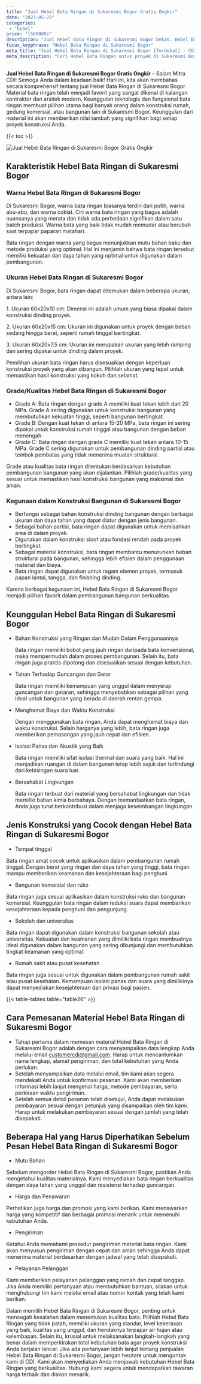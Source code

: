 ```yaml
---
title: "Jual Hebel Bata Ringan di Sukaresmi Bogor Gratis Ongkir"
date: "2023-05-23"
categories:
 - "hebel"
price: "[560000]"
description: "Jual Hebel Bata Ringan di Sukaresmi Bogor Dekat. Hebel Bata Ringan ini sering digunakan dalam proyek pembangunan sebagai material dinding yang kuat dan awet. Silakan hubungi kami untuk informasi lebih lanjut."
focus_keyphrase: "Hebel Bata Ringan di Sukaresmi Bogor"
meta_title: "Jual Hebel Bata Ringan di Sukaresmi Bogor [Terdekat] - CDI"
meta_description: "Cari Hebel Bata Ringan untuk proyek di Sukaresmi Bogor? Kami memiliki Hebel Bata Ringan berkualitas untuk bahan bangunan dinding. Segera dapatkan penawaran terbaik."
---
```


**Jual Hebel Bata Ringan di Sukaresmi Bogor Gratis Ongkir** – Salam Mitra CDI! Semoga Anda dalam keadaan baik! Hari ini, kita akan membahas secara komprehensif tentang jual Hebel Bata Ringan di Sukaresmi Bogor. Material bata ringan telah menjadi favorit yang sangat dikenal di kalangan kontraktor dan arsitek modern. Keunggulan teknologis dan fungsional bata ringan membuat pilihan utama bagi banyak orang dalam konstruksi rumah, gedung komersial, atau bangunan lain di Sukaresmi Bogor. Keunggulan dari material ini akan memberikan nilai tambah yang signifikan bagi setiap proyek konstruksi Anda.

{{< toc >}}

![Jual Hebel Bata Ringan di Sukaresmi Bogor Gratis Ongkir](/images/hebel/hebel-bataringan-16.jpg)

## Karakteristik Hebel Bata Ringan di Sukaresmi Bogor

### Warna Hebel Bata Ringan di Sukaresmi Bogor

Di Sukaresmi Bogor, warna bata ringan biasanya terdiri dari putih, warna abu-abu, dan warna coklat. Ciri warna bata ringan yang bagus adalah nuansanya yang merata dan tidak ada perbedaan signifikan dalam satu batch produksi. Warna bata yang baik tidak mudah memudar atau berubah saat terpapar paparan matahari.

Bata ringan dengan warna yang bagus menunjukkan mutu bahan baku dan metode produksi yang optimal. Hal ini menjamin bahwa bata ringan tersebut memiliki kekuatan dan daya tahan yang optimal untuk digunakan dalam pembangunan.

### Ukuran Hebel Bata Ringan di Sukaresmi Bogor

Di Sukaresmi Bogor, bata ringan dapat ditemukan dalam beberapa ukuran, antara lain:

1\. Ukuran 60x20x10 cm: Dimensi ini adalah umum yang biasa dipakai dalam konstruksi dinding proyek.

2\. Ukuran 60x20x15 cm: Ukuran ini digunakan untuk proyek dengan beban sedang hingga berat, seperti rumah tinggal bertingkat.

3\. Ukuran 60x20x7.5 cm: Ukuran ini merupakan ukuran yang lebih ramping dan sering dipakai untuk dinding dalam proyek.

Pemilihan ukuran bata ringan harus disesuaikan dengan keperluan konstruksi proyek yang akan dibangun. Pilihlah ukuran yang tepat untuk memastikan hasil konstruksi yang kokoh dan selamat.

### Grade/Kualitas Hebel Bata Ringan di Sukaresmi Bogor

*   Grade A: Bata ringan dengan grade A memiliki kuat tekan lebih dari 20 MPa. Grade A sering digunakan untuk konstruksi bangunan yang membutuhkan kekuatan tinggi, seperti bangunan bertingkat.
*   Grade B: Dengan kuat tekan di antara 15-20 MPa, bata ringan ini sering dipakai untuk konstruksi rumah tinggal atau bangunan dengan beban menengah.
*   Grade C: Bata ringan dengan grade C memiliki kuat tekan antara 10-15 MPa. Grade C sering digunakan untuk pembangunan dinding partisi atau tembok pembatas yang tidak menerima muatan struktural.

Grade atau kualitas bata ringan ditentukan berdasarkan kebutuhan pembangunan bangunan yang akan dijalankan. Pilihlah grade/kualitas yang sesuai untuk memastikan hasil konstruksi bangunan yang maksimal dan aman.

### Kegunaan dalam Konstruksi Bangunan di Sukaresmi Bogor

*   Berfungsi sebagai bahan konstruksi dinding bangunan dengan berbagai ukuran dan daya tahan yang dapat diatur dengan jenis bangunan.
*   Sebagai bahan partisi, bata ringan dapat digunakan untuk memisahkan area di dalam proyek.
*   Digunakan dalam konstruksi sloof atau fondasi rendah pada proyek bertingkat.
*   Sebagai material konstruksi, bata ringan membantu menurunkan beban struktural pada bangunan, sehingga lebih efisien dalam penggunaan material dan biaya.
*   Bata ringan dapat digunakan untuk ragam elemen proyek, termasuk papan lantai, tangga, dan finishing dinding.

Karena berbagai kegunaan ini, Hebel Bata Ringan di Sukaresmi Bogor menjadi pilihan favorit dalam pembangunan bangunan berkualitas.

## Keunggulan Hebel Bata Ringan di Sukaresmi Bogor

*   Bahan Konstruksi yang Ringan dan Mudah Dalam Penggunaannya

    Bata ringan memiliki bobot yang jauh ringan daripada bata konvensional, maka mempermudah dalam proses pembangunan. Selain itu, bata ringan juga praktis dipotong dan disesuaikan sesuai dengan kebutuhan.
*   Tahan Terhadap Guncangan dan Getar

    Bata ringan memiliki kemampuan yang unggul dalam menyerap guncangan dan getaran, sehingga menyebabkan sebagai pilihan yang ideal untuk bangunan yang berada di daerah rentan gempa.
*   Menghemat Biaya dan Waktu Konstruksi

    Dengan menggunakan bata ringan, Anda dapat menghemat biaya dan waktu konstruksi. Selain harganya yang lebih, bata ringan juga memberikan pemasangan yang jauh cepat dan efisien.
*   Isolasi Panas dan Akustik yang Baik

    Bata ringan memiliki sifat isolasi thermal dan suara yang baik. Hal ini menjadikan ruangan di dalam bangunan tetap lebih sejuk dan terlindungi dari kebisingan suara luar.
*   Bersahabat Lingkungan

    Bata ringan terbuat dari material yang bersahabat lingkungan dan tidak memiliki bahan kimia berbahaya. Dengan memanfaatkan bata ringan, Anda juga turut berkontribusi dalam menjaga keseimbangan lingkungan.

## Jenis Konstruksi yang Cocok dengan Hebel Bata Ringan di Sukaresmi Bogor

*   Tempat tinggal

Bata ringan amat cocok untuk aplikasikan dalam pembangunan rumah tinggal. Dengan berat yang ringan dan daya tahan yang tinggi, bata ringan mampu memberikan keamanan dan kesejahteraan bagi penghuni.
*   Bangunan komersial dan ruko

Bata ringan juga sesuai aplikasikan dalam konstruksi ruko dan bangunan komersial. Keunggulan bata ringan dalam reduksi suara dapat memberikan kesejahteraan kepada penghuni dan pengunjung.
*   Sekolah dan universitas

Bata ringan dapat digunakan dalam konstruksi bangunan sekolah atau universitas. Kekuatan dan keamanan yang dimiliki bata ringan membuatnya ideal digunakan dalam bangunan yang sering dikunjungi dan membutuhkan tingkat keamanan yang optimal.
*   Rumah sakit atau pusat kesehatan

Bata ringan juga sesuai untuk digunakan dalam pembangunan rumah sakit atau pusat kesehatan. Kemampuan isolasi panas dan suara yang dimilikinya dapat menyediakan kesejahteraan dan privasi bagi pasien.

{{< table-tables table="table26" >}}

## Cara Pemesanan Material Hebel Bata Ringan di Sukaresmi Bogor

*   Tahap pertama dalam memesan material Hebel Bata Ringan di Sukaresmi Bogor adalah dengan cara menyampaikan data lengkap Anda melalui email customercdi@gmail.com. Harap untuk mencantumkan nama lengkap, alamat pengiriman, dan total kebutuhan yang Anda perlukan.
*   Setelah menyampaikan data melalui email, tim kami akan segera mendekati Anda untuk konfirmasi pesanan. Kami akan memberikan informasi lebih lanjut mengenai harga, metode pembayaran, serta perkiraan waktu pengiriman.
*   Setelah semua detail pesanan telah disetujui, Anda dapat melakukan pembayaran sesuai dengan petunjuk yang disampaikan oleh tim kami. Harap untuk melakukan pembayaran sesuai dengan jumlah yang telah disepakati.

## Beberapa Hal yang Harus Diperhatikan Sebelum Pesan Hebel Bata Ringan di Sukaresmi Bogor

*   Mutu Bahan

Sebelum mengorder Hebel Bata Ringan di Sukaresmi Bogor, pastikan Anda mengetahui kualitas materialnya. Kami menyediakan bata ringan berkualitas dengan daya tahan yang unggul dan resistensi terhadap guncangan.
*   Harga dan Penawaran

Perhatikan juga harga dan promosi yang kami berikan. Kami menawarkan harga yang kompetitif dan berbagai promosi menarik untuk memenuhi kebutuhan Anda.
*   Pengiriman

Ketahui Anda memahami prosedur pengiriman material bata ringan. Kami akan menyusun pengiriman dengan cepat dan aman sehingga Anda dapat menerima material berdasarkan dengan jadwal yang telah disepakati.
*   Pelayanan Pelanggan

Kami memberikan pelayanan pelanggan yang ramah dan cepat tanggap. Jika Anda memiliki pertanyaan atau membutuhkan bantuan, silakan untuk menghubungi tim kami melalui email atau nomor kontak yang telah kami berikan.

Dalam memilih Hebel Bata Ringan di Sukaresmi Bogor, penting untuk mencegah kesalahan dalam menentukan kualitas bata. Pilihlah Hebel Bata Ringan yang tidak patah, memiliki ukuran yang standar, level kekerasan yang baik, kualitas yang unggul, dan hendaknya terpapar air hujan atau kelembapan. Selain itu, krusial untuk melaksanakan langkah-langkah yang benar dalam memperkirakan total kebutuhan bata agar proyek konstruksi Anda berjalan lancar. Jika ada pertanyaan lebih lanjut tentang penjualan Hebel Bata Ringan di Sukaresmi Bogor, jangan hesitate untuk mengontak kami di CDI. Kami akan menyediakan Anda menjawab kebutuhan Hebel Bata Ringan yang berkualitas. Hubungi kami segera untuk mendapatkan tawaran harga terbaik dan diskon menarik.
